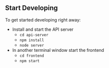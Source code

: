## Start Developing

To get started developing right away:

* Install and start the API server
    - `cd api-server`
    - `npm install`
    - `node server`
* In another terminal window start the frontend
    - `cd frontend`
    - `npm start`
